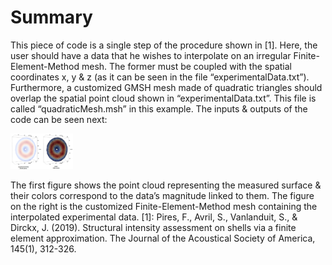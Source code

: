 # Summary

This piece of code is a single step of the procedure shown in [1]. Here, the user should have a data that he wishes to interpolate on an irregular Finite-Element-Method mesh. The former must be coupled with the spatial coordinates x, y & z (as it can be seen in the file “experimentalData.txt”). Furthermore, a customized GMSH mesh made of quadratic triangles should overlap the spatial point cloud shown in “experimentalData.txt”. This file is called “quadraticMesh.msh” in this example.
The inputs & outputs of the code can be seen next:

<img src="figures/FEMinterpolation.png" width = "100">

The first figure shows the point cloud representing the measured surface & their colors correspond to the data’s magnitude linked to them. The figure on the right is the customized Finite-Element-Method mesh containing the interpolated experimental data.
[1]: Pires, F., Avril, S., Vanlanduit, S., & Dirckx, J. (2019). Structural intensity assessment on shells via a finite element approximation. The Journal of the Acoustical Society of America, 145(1), 312-326.

